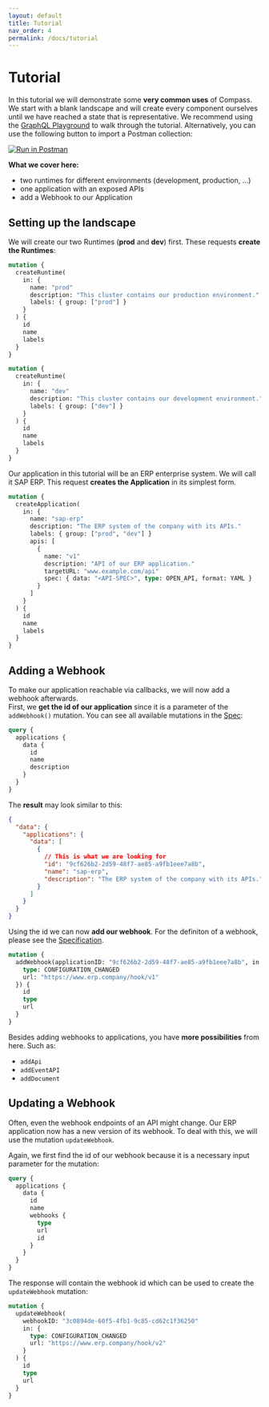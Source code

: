 ```yaml
---
layout: default
title: Tutorial
nav_order: 4
permalink: /docs/tutorial
---
```


# Tutorial

In this tutorial we will demonstrate some **very common uses** of Compass. We start with a blank landscape and will create every component ourselves until we have reached a state that is representative. We recommend using the [GraphQL Playground](https://director.compass.cluster.extend.cx.cloud.sap/) to walk through the tutorial. Alternatively, you can use the following button to import a Postman collection:

[![Run in Postman](https://run.pstmn.io/button.svg)](https://app.getpostman.com/run-collection/8605900361a34a6f4100)

**What we cover here:**
- two runtimes for different environments (development, production, ...)
- one application with an exposed APIs
- add a Webhook to our Application

## Setting up the landscape

We will create our two Runtimes (**prod** and **dev**) first. These requests **create the Runtimes**:

```graphql
mutation {
  createRuntime(
    in: {
      name: "prod"
      description: "This cluster contains our production environment."
      labels: { group: ["prod"] }
    }
  ) {
    id
    name
    labels
  }
}
```

```graphql
mutation {
  createRuntime(
    in: {
      name: "dev"
      description: "This cluster contains our development environment."
      labels: { group: ["dev"] }
    }
  ) {
    id
    name
    labels
  }
}
```

Our application in this tutorial will be an ERP enterprise system. We will call it SAP ERP. This request **creates the Application** in its simplest form.

```graphql
mutation {
  createApplication(
    in: {
      name: "sap-erp"
      description: "The ERP system of the company with its APIs."
      labels: { group: ["prod", "dev"] }
      apis: [
        {
          name: "v1"
          description: "API of our ERP application."
          targetURL: "www.example.com/api"
          spec: { data: "<API-SPEC>", type: OPEN_API, format: YAML }
        }
      ]
    }
  ) {
    id
    name
    labels
  }
}
```

## Adding a Webhook

To make our application reachable via callbacks, we will now add a webhook afterwards.  
First, we **get the id of our application** since it is a parameter of the `addWebhook()` mutation. You can see all available mutations in the [Spec](/assets/graphql-doc/mutation.doc.html):  

```graphql
query {
  applications {
    data {
      id
      name
      description
    }
  }
}
```

The **result** may look similar to this:

```json
{
  "data": {
    "applications": {
      "data": [
        {
          // This is what we are looking for
          "id": "9cf626b2-2d59-48f7-ae85-a9fb1eee7a8b",
          "name": "sap-erp",
          "description": "The ERP system of the company with its APIs."
        }
      ]
    }
  }
}
```

Using the id we can now **add our webhook**. For the definiton of a webhook, please see the [Specification](/assets/graphql-doc/webhookinput.doc.html).

```graphql
mutation {
  addWebhook(applicationID: "9cf626b2-2d59-48f7-ae85-a9fb1eee7a8b", in: {
    type: CONFIGURATION_CHANGED
    url: "https://www.erp.company/hook/v1"
  }) {
    id
    type
    url
  }
}
```

Besides adding webhooks to applications, you have **more possibilities** from here. Such as:

- `addApi`
- `addEventAPI`
- `addDocument`

## Updating a Webhook

Often, even the webhook endpoints of an API might change. Our ERP application now has a new version of its webhook. To deal with this, we will use the mutation `updateWebhook`.

Again, we first find the id of our webhook because it is a necessary input parameter for the mutation:

```graphql
query {
  applications {
    data {
      id
      name
      webhooks {
        type
        url
        id
      }
    }
  }
}
```

The response will contain the webhook id which can be used to create the `updateWebhook` mutation:

```graphql
mutation {
  updateWebhook(
    webhookID: "3c0894de-60f5-4fb1-9c85-cd62c1f36250"
    in: { 
      type: CONFIGURATION_CHANGED
      url: "https://www.erp.company/hook/v2"
    }
  ) {
    id
    type
    url
  }
}
```